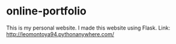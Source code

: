 # online-portfolio
This is my personal website. I made this website using Flask. 
Link: http://leomontoya94.pythonanywhere.com/
